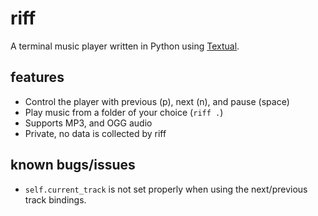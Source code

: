 # riff

A terminal music player written in Python using [Textual](https://github.com/textualize/textual/).

## features

- Control the player with previous (p), next (n), and pause (space)
- Play music from a folder of your choice (`riff .`)
- Supports MP3, and OGG audio
- Private, no data is collected by riff

## known bugs/issues

- `self.current_track` is not set properly when using the next/previous track bindings.
